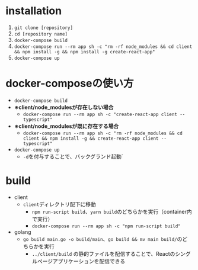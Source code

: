 # installation
1. `git clone [repository]`
2. `cd [repository name]`
3. `docker-compose build`
4. `docker-compose run --rm app sh -c "rm -rf node_modules && cd client && npm install -g && npm install -g create-react-app"`
5. `docker-compose up`


# docker-composeの使い方
- `docker-compose build`
- **※client/node_modulesが存在しない場合**
  - `docker-compose run --rm app sh -c "create-react-app client --typescript"`
- **※client/node_modulesが既に存在する場合**
  - `docker-compose run --rm app sh -c "rm -rf node_modules && cd client && npm install -g && create-react-app client --typescript"`
- `docker-compose up`
  - `-d`を付与することで、バックグランド起動`
# build
- client
  - `client`ディレクトリ配下に移動
    - `npm run-script build`、`yarn build`のどちらかを実行（container内で実行）
    - `docker-compose run --rm app sh -c "npm run-script build"`
- golang
  - `go build main.go -o build/main`、`go build && mv main build/`のどちらかを実行
    - `../client/build` の静的ファイルを配信することで、Reactのシングルページアプリケーションを配信できる

